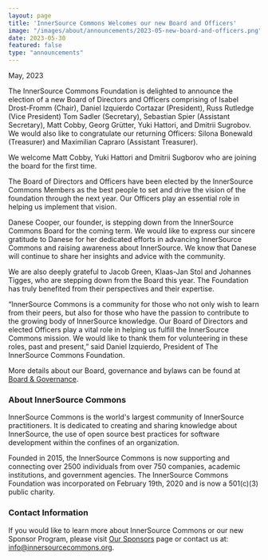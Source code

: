 ```yaml
---
layout: page
title: 'InnerSource Commons Welcomes our new Board and Officers'
image: "/images/about/announcements/2023-05-new-board-and-officers.png"
date: 2023-05-30
featured: false
type: "announcements"
---
```

 
May, 2023

The InnerSource Commons Foundation is delighted to announce the election of a new Board of Directors and Officers comprising of Isabel Drost-Fromm (Chair), Daniel Izquierdo Cortazar (President), Russ Rutledge (Vice President) Tom Sadler (Secretary), Sebastian Spier (Assistant Secretary), Matt Cobby, Georg Grütter, Yuki Hattori, and Dmitrii Sugrobov. We would also like to congratulate our returning Officers: Silona Bonewald (Treasurer) and Maximilian Capraro (Assistant Treasurer).

We welcome Matt Cobby, Yuki Hattori and Dmitrii Sugborov who are joining the board for the first time.

The Board of Directors and Officers have been elected by the InnerSource Commons Members as the best people to set and drive the vision of the foundation through the next year. Our Officers play an essential role in helping us implement that vision.

Danese Cooper, our founder, is stepping down from the InnerSource Commons Board for the coming term. We would like to express our sincere gratitude to Danese for her dedicated efforts in advancing InnerSource Commons and raising awareness about InnerSource. We know that Danese will continue to share her insights and advice with the community.

We are also deeply grateful to Jacob Green, Klaas-Jan Stol and Johannes Tigges, who are stepping down from the Board this year. The Foundation has truly benefited from their perspectives and their expertise.

“InnerSource Commons is a community for those who not only wish to learn from their peers, but also for those who have the passion to contribute to the growing body of InnerSource knowledge. Our Board of Directors and elected Officers play a vital role in helping us fulfill the InnerSource Commons mission. We would like to thank them for volunteering in these roles, past and present,” said Daniel Izquierdo, President of The InnerSource Commons Foundation.

More details about our Board, governance and bylaws can be found at [Board & Governance](https://innersourcecommons.org/about/board/).

### About InnerSource Commons

InnerSource Commons is the world's largest community of InnerSource practitioners. It is dedicated to creating and sharing knowledge about InnerSource, the use of open source best practices for software development within the confines of an organization.

Founded in 2015, the InnerSource Commons is now supporting and connecting over 2500 individuals from over 750 companies, academic institutions, and government agencies. The InnerSource Commons Foundation was incorporated on February 19th, 2020 and is now a 501(c)(3) public charity.

### Contact Information

If you would like to learn more about InnerSource Commons or our new Sponsor Program, please visit [Our Sponsors](https://innersourcecommons.org/about/sponsors/) page or contact us at: info@innersourcecommons.org.